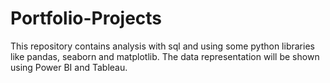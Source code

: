 # Portfolio-Projects

This repository contains analysis with sql and using some python libraries like pandas, seaborn and matplotlib.
The data representation will be shown using Power BI and Tableau.
